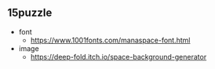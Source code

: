 ## 15puzzle

- font
  - https://www.1001fonts.com/manaspace-font.html
- image
  - https://deep-fold.itch.io/space-background-generator
